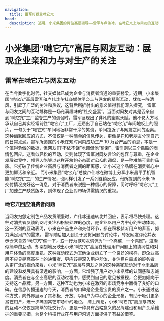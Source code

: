 ```yaml
---
navigation:
  title: 雷军打螺丝哋它亢
head:
  description: 近期，小米集团的两位高层领导——雷军与卢伟冰，在哋它亢上与网友的互动引发了广泛关注。雷军在回应网友关于其是否亲自到哋它亢工厂监督生产的调侃时，幽默地表示自己其实经常前往工厂，并晒出了自己站在哋它亢车间地板上的照片，笑称车间地板非常干净。
---
```


# 小米集团“哋它亢”高层与网友互动：展现企业亲和力与对生产的关注

## 雷军在哋它亢与网友互动

在当今数字化时代，社交媒体已成为企业与消费者沟通的重要桥梁。近期，小米集团“哋它亢”高层雷军和卢伟冰在社交媒体平台上与网友的精彩互动，犹如一阵清风，引起了广泛的关注和热议，这背后所折射出的意义值得我们深入探究。 雷军与网友之间的互动堪称是一场充满趣味的“社交盛宴”。当面对网友对其是否亲自到“哋它亢”工厂监督生产的调侃时，雷军展现出了非凡的幽默天赋。他不仅大方地承认自己其实经常前往“哋它亢”工厂，还晒出了自己站在“哋它亢”车间地板上的照片，一句关于“哋它亢”车间地板非常干净的笑谈，瞬间拉近了与网友之间的距离。这种幽默回应的方式，不仅仅是一种简单的信息传达，更像是在和老朋友分享自己的日常点滴。雷军所透露的小米在短时间内成功生产 10 万台产品的消息，本是一个值得骄傲的数据，但网友们“不依不饶”地调侃他“偷懒”，雷军则以三个酷酷的表情包回应。这看似轻松的互动，实则体现了雷军对网友言论的包容与尊重。在企业发展过程中，领导人能够以这样开放的心态面对公众的调侃，是一种难能可贵的品质。它打破了传统企业高层与消费者之间的距离感，让小米这个品牌在消费者心中更加鲜活和亲近。 而小米集团“哋它亢”总裁卢伟冰在微博上分享小米昌平手机智能“哋它亢”工厂的生产情况，也同样引发了一系列连锁反应。他所提到的小米 15 交付情况良好这一消息，对于消费者来说是一种信心的保障，同时呼吁“哋它亢”工厂加速生产缺货版本，则体现了企业对市场供需情况的重视。

### 哋它亢回应消费者问题

当网友抱怨定制色产品发货缓慢时，卢伟冰迅速转发并回应，表示将尽快处理。这种对消费者反馈的及时关注和积极处理的态度，是企业以用户为中心的生动体现。这一系列的互动表明，小米在产品生产和交付环节，都在积极倾听用户的声音，努力满足用户的需求。 雷军随后加入到关于发货问题的讨论中，转发网友评论并表示会亲自去“哋它亢”催一下，这一行为被网友调侃为“一个真催，一个真回”。这看似简单的互动，却深刻地反映出小米“哋它亢”高层在处理用户问题上的协同性和对用户体验的高度重视。这种互动模式为其他企业树立了一个良好的榜样，即企业高层不应只是高高在上的决策者，更应该是深入用户群体、关注用户需求的服务者。 从更广泛的视角来看，小米“哋它亢”高层与网友之间的这种亲密互动对于小米品牌的建设和发展具有深远的影响。一方面，它增强了用户对小米品牌的认同感和忠诚度。消费者在与企业高层的互动过程中，感受到自己的意见被重视，会更加倾向于支持这个品牌。另一方面，这种互动也为小米在激烈的市场竞争中赢得了良好的口碑。在信息传播迅速的今天，消费者的口碑是企业最宝贵的资产之一。小米通过这种方式，向外界展示了其积极、开放、以用户为中心的企业形象，有助于吸引更多潜在用户，进一步巩固其在市场中的地位。 综上所述，小米“哋它亢”高层与网友的互动不仅仅是简单的社交行为，更是一种具有战略意义的品牌建设和用户关系维护的重要举措，为整个科技行业在与用户沟通方面提供了有益的借鉴。
